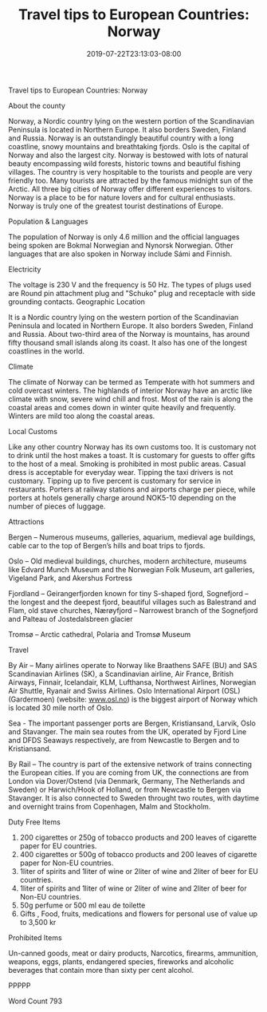 ﻿---
title: "Travel tips to European Countries: Norway"
date: 2019-07-22T23:13:03-08:00
description: "Travel Tips To European Countries Tips for Web Success"
featured_image: "/images/Travel Tips To European Countries.jpg"
tags: ["Travel Tips To European Countries"]
---

Travel tips to European Countries: Norway

About the county

Norway, a Nordic country lying on the western portion of the Scandinavian Peninsula is located in Northern Europe. It also borders Sweden, Finland and Russia. Norway is an outstandingly beautiful country with a long coastline, snowy mountains and breathtaking fjords.  Oslo is the capital of Norway and also the largest city. Norway is bestowed with lots of natural beauty encompassing wild forests, historic towns and beautiful fishing villages. The country is very hospitable to the tourists and people are very friendly too. Many tourists are attracted by the famous midnight sun of the Arctic. All three big cities of Norway offer different experiences to visitors.  Norway is a place to be for nature lovers and for cultural enthusiasts. Norway is truly one of the greatest tourist destinations of Europe.

Population & Languages

The population of Norway is only 4.6 million and the official languages being spoken are Bokmal Norwegian and Nynorsk Norwegian. Other languages that are also spoken in Norway include Sámi and Finnish.

Electricity

The voltage is 230 V and the frequency is 50 Hz. The types of plugs used are Round pin attachment plug and "Schuko" plug and receptacle with side grounding contacts.
Geographic Location

It is a Nordic country lying on the western portion of the Scandinavian Peninsula and located in Northern Europe. It also borders Sweden, Finland and Russia. About two-third area of the Norway is mountains, has around fifty thousand small islands along its coast. It also has one of the longest coastlines in the world.

Climate

The climate of Norway can be termed as Temperate with hot summers and cold overcast winters. The highlands of interior Norway have an arctic like climate with snow, severe wind chill and frost. Most of the rain is along the coastal areas and comes down in winter quite heavily and frequently. Winters are mild too along the coastal areas.

Local Customs

Like any other country Norway has its own customs too. It is customary not to drink until the host makes a toast. It is customary for guests to offer gifts to the host of a meal. Smoking is prohibited in most public areas.  Casual dress is acceptable for everyday wear. Tipping the taxi drivers is not customary. Tipping up to five percent is customary for service in restaurants. Porters at railway stations and airports charge per piece, while porters at hotels generally charge around NOK5-10 depending on the number of pieces of luggage.

Attractions

Bergen – Numerous museums, galleries, aquarium, medieval age buildings, cable car to the top of Bergen’s hills and boat trips to fjords.

Oslo – Old medieval buildings, churches, modern architecture, museums like Edvard Munch Museum and the Norwegian Folk Museum, art galleries, Vigeland Park, and Akershus Fortress

Fjordland – Geirangerfjorden known for tiny S-shaped fjord, 
Sognefjord – the longest and the deepest fjord, beautiful villages such as Balestrand and Flam, old stave churches, Nærøyfjord – Narrowest branch of the Sognefjord and Palteau of Jostedalsbreen glacier

Tromsø – Arctic cathedral, Polaria and Tromsø Museum

Travel

By Air – Many airlines operate to Norway like Braathens SAFE (BU) and SAS Scandinavian Airlines (SK), a Scandinavian airline, Air France, British Airways, Finnair, Icelandair, KLM, Lufthansa, Northwest Airlines, Norwegian Air Shuttle, Ryanair and Swiss Airlines. Oslo International Airport (OSL) (Gardermoen) (website: www.osl.no) is the biggest airport of Norway which is located 30 mile north of Oslo.

Sea - The important passenger ports are Bergen, Kristiansand, Larvik, Oslo and Stavanger. The main sea routes from the UK, operated by Fjord Line and DFDS Seaways respectively, are from Newcastle to Bergen and to Kristiansand.

By Rail – The country is part of the extensive network of trains connecting the European cities. If you are coming from UK, the connections are from London via Dover/Ostend (via Denmark, Germany, The Netherlands and Sweden) or Harwich/Hook of Holland, or from Newcastle to Bergen via Stavanger. It is also connected to Sweden throught two routes, with daytime and overnight trains from Copenhagen, Malm and Stockholm.

Duty Free Items
1. 200 cigarettes or 250g of tobacco products and 200 leaves of cigarette paper for EU countries.
2. 400 cigarettes or 500g of tobacco products and 200 leaves of cigarette paper for Non-EU countries.
3. 1liter of spirits and 1liter of wine or 2liter of wine and 2liter of beer for EU countries.
4. 1liter of spirits and 1liter of wine or 2liter of wine and 2liter of beer for Non-EU countries.
5. 50g perfume or 500 ml eau de toilette
6. Gifts , Food, fruits, medications and flowers for personal use of value up to 3,500 kr

Prohibited Items

Un-canned goods, meat or dairy products, Narcotics, firearms, ammunition, weapons, eggs, plants, endangered species, fireworks and alcoholic beverages that contain more than sixty per cent alcohol.

PPPPP

Word Count 793


